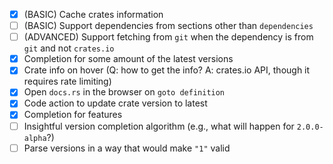 - [x] (BASIC) Cache crates information
- [ ] (BASIC) Support dependencies from sections other than `dependencies`
- [ ] (ADVANCED) Support fetching from `git` when the dependency is from `git` and not `crates.io`
- [x] Completion for some amount of the latest versions
- [x] Crate info on hover (Q: how to get the info? A: crates.io API, though it requires rate limiting)
- [x] Open `docs.rs` in the browser on `goto definition`
- [x] Code action to update crate version to latest
- [x] Completion for features
- [ ] Insightful version completion algorithm (e.g., what will happen for `2.0.0-alpha`?)
- [ ] Parse versions in a way that would make `"1"` valid
